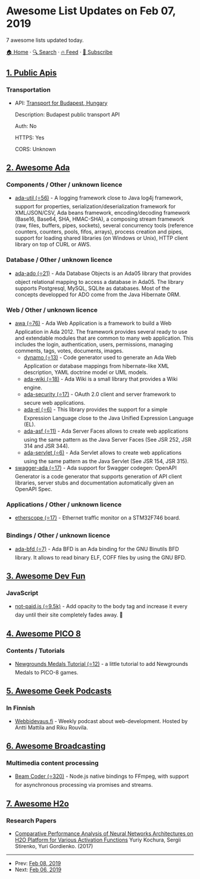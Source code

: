 # Awesome List Updates on Feb 07, 2019

7 awesome lists updated today.

[🏠 Home](/README.md) · [🔍 Search](https://test.trackawesomelist.com/search/) · [🔥 Feed](https://test.trackawesomelist.com/rss.xml) · [📮 Subscribe](https://trackawesomelist.us17.list-manage.com/subscribe?u=d2f0117aa829c83a63ec63c2f&id=36a103854c)



## [1. Public Apis](/content/public-apis/public-apis/README.md)

### Transportation

- API: [Transport for Budapest, Hungary](https://bkkfutar.docs.apiary.io)

  Description: Budapest public transport API

  Auth: No

  HTTPS: Yes

  CORS: Unknown



## [2. Awesome Ada](/content/ohenley/awesome-ada/README.md)

### Components / Other / unknown licence

*   [ada-util (⭐56)](https://github.com/stcarrez/ada-util/) - A logging framework close to Java log4j framework, support for properties, serialization/deserialization framework for XML/JSON/CSV, Ada beans framework, encoding/decoding framework (Base16, Base64, SHA, HMAC-SHA), a composing stream framework (raw, files, buffers, pipes, sockets), several concurrency tools (reference counters, counters, pools, fifos, arrays), process creation and pipes, support for loading shared libraries (on Windows or Unix), HTTP client library on top of CURL or AWS.

### Database / Other / unknown licence

*   [ada-ado (⭐21)](https://github.com/stcarrez/ada-ado) - Ada Database Objects is an Ada05 library that provides object relational mapping to access a database in Ada05. The library supports Postgresql, MySQL, SQLite as databases. Most of the concepts developped for ADO come from the Java Hibernate ORM.

### Web / Other / unknown licence

*   [awa (⭐76)](https://github.com/stcarrez/ada-awa) - Ada Web Application is a framework to build a Web Application in Ada 2012. The framework provides several ready to use and extendable modules that are common to many web application. This includes the login, authentication, users, permissions, managing comments, tags, votes, documents, images.
    *   [dynamo (⭐13)](https://github.com/stcarrez/dynamo) - Code generator used to generate an Ada Web Application or database mappings from hibernate-like XML description, YAML doctrine model or UML models.
    *   [ada-wiki (⭐18)](https://github.com/stcarrez/ada-wiki) - Ada Wiki is a small library that provides a Wiki engine.
    *   [ada-security (⭐17)](https://github.com/stcarrez/ada-security) - OAuth 2.0 client and server framework to secure web applications.
    *   [ada-el (⭐6)](https://github.com/stcarrez/ada-el) - This library provides the support for a simple Expression Language close to the Java Unified Expression Language (EL).
    *   [ada-asf (⭐11)](https://github.com/stcarrez/ada-asf) - Ada Server Faces allows to create web applications using the same pattern as the Java Server Faces (See JSR 252, JSR 314 and JSR 344).
    *   [ada-servlet (⭐6)](https://github.com/stcarrez/ada-servlet) - Ada Servlet allows to create web applications using the same pattern as the Java Servlet (See JSR 154, JSR 315).
*   [swagger-ada (⭐17)](https://github.com/stcarrez/swagger-ada) - Ada support for Swagger codegen: OpenAPI Generator is a code generator that supports generation of API client libraries, server stubs and documentation automatically given an OpenAPI Spec.

### Applications / Other / unknown licence

*   [etherscope (⭐17)](https://github.com/stcarrez/etherscope) - Ethernet traffic monitor on a STM32F746 board.

### Bindings / Other / unknown licence

*   [ada-bfd (⭐7)](https://github.com/stcarrez/ada-bfd) - Ada BFD is an Ada binding for the GNU Binutils BFD library. It allows to read binary ELF, COFF files by using the GNU BFD.

## [3. Awesome Dev Fun](/content/mislavcimpersak/awesome-dev-fun/README.md)

### JavaScript

*   [not-paid.js (⭐9.5k)](https://github.com/kleampa/not-paid) - Add opacity to the body tag and increase it every day until their site completely fades away. 💸

## [4. Awesome PICO 8](/content/pico-8/awesome-PICO-8/README.md)

### Contents / Tutorials

*   [Newgrounds Medals Tutorial (⭐12)](https://github.com/Bigaston/pico-8-newgrounds-tutorial) - a little tutorial to add Newgrounds Medals to PICO-8 games.

## [5. Awesome Geek Podcasts](/content/ayr-ton/awesome-geek-podcasts/README.md)

### In Finnish

*   [Webbidevaus.fi](https://webbidevaus.fi/) - Weekly podcast about web-development. Hosted by Antti Mattila and Riku Rouvila.

## [6. Awesome Broadcasting](/content/ebu/awesome-broadcasting/README.md)

### Multimedia content processing

*   [Beam Coder (⭐320)](https://github.com/Streampunk/beamcoder) - Node.js native bindings to FFmpeg, with support for asynchronous processing via promises and streams.

## [7. Awesome H2o](/content/h2oai/awesome-h2o/README.md)

### Research Papers

*   [Comparative Performance Analysis of Neural Networks Architectures on H2O Platform for Various Activation Functions](https://arxiv.org/abs/1707.04940) Yuriy Kochura, Sergii Stirenko, Yuri Gordienko. (2017)

---

- Prev: [Feb 08, 2019](/content/2019/02/08/README.md)
- Next: [Feb 06, 2019](/content/2019/02/06/README.md)